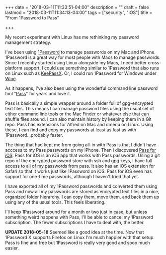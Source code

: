 +++
date = "2018-03-11T11:33:51-04:00"
description = ""
draft = false
lastmod = "2018-03-11T11:34:13-04:00"
tags = ["security", "iOS"]
title = "From 1Password to Pass"

+++

My recent experiment with Linux has me rethinking my password management strategy.

I've been using [1Password](https://1password.com/) to manage passwords on my Mac and iPhone. 1Password is a great way for most people with Macs to manage passwords. Since I recently started using Linux alongside my Macs, I need better cross-platform support. I could use something similar to 1Password that also runs on Linux such as [KeePassX](https://www.keepassx.org/). Or, I could run 1Password for Windows under [Wine](https://www.winehq.org/).

As it happens, I've also been using the wonderful command line password tool "[Pass](https://www.passwordstore.org/)" for years and love it.

Pass is basically a simple wrapper around a folder full of gpg-encrypted text files. This means I can manage password files using the usual set of either command line tools or the Mac Finder or whatever else that can shuffle files around. I can also maintain history by keeping them in a Git repo. Pass has extensions for Alfred on Mac and dmenu on Linux. Using these, I can find and copy my passwords at least as fast as with 1Password...probably faster. 

The thing that had kept me from going all-in with Pass is that I didn't have
acccess to my Pass passwords on my iPhone. Then I discovered [Pass for
iOS](https://github.com/mssun/passforios). Pass for iOS is an iOS app that
works with Pass passwords. Using a git repo of the encrypted password store with
ssh and gpg keys, I have full access to all of my passwords from pass. It also
has an iOS extension for Safari so that it works just like 1Password on iOS.
Pass for iOS even has support for one-time passwords, although I haven't tried
that yet.

I have exported all of my 1Password passwords and converted them using Pass and now all my passwords are stored as encrypted text files in a nice, organized folder hierarchy. I can copy them, move them, and back them up using any of the usual tools. This feels liberating.

I'll keep 1Password around for a month or two just in case, but unless something weird happens with Pass, I'll be able to cancel my 1Password subscription. The fewer subscriptions I have to deal with, the better.

**UPDATE 2018-05-18** Seemed like a good idea at the time. Now that 1Password X supports Firefox on Linux I'm much happier with that setup. Pass is fine and free but 1Password is really very good and sooo much easier.
